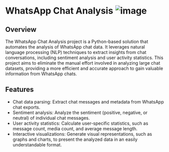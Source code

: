 # WhatsApp Chat Analysis ![image](https://github.com/Neeraj1312001/WhatsappChatSentimentAnalysis/assets/110231619/5b8d8411-e91c-4920-bf8c-430ad117676c)


## Overview
The WhatsApp Chat Analysis project is a Python-based solution that automates the analysis of WhatsApp chat data. It leverages natural language processing (NLP) techniques to extract insights from chat conversations, including sentiment analysis and user activity statistics. This project aims to eliminate the manual effort involved in analyzing large chat datasets, providing a more efficient and accurate approach to gain valuable information from WhatsApp chats.

## Features
- Chat data parsing: Extract chat messages and metadata from WhatsApp chat exports.
- Sentiment analysis: Analyze the sentiment (positive, negative, or neutral) of individual chat messages.
- User activity statistics: Calculate user-specific statistics, such as message count, media count, and average message length.
- Interactive visualizations: Generate visual representations, such as graphs and charts, to present the analyzed data in an easily understandable format.
